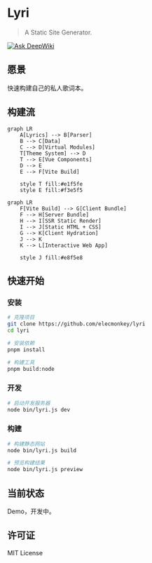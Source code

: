 # Lyri

> A Static Site Generator.

[![Ask DeepWiki](https://deepwiki.com/badge.svg)](https://deepwiki.com/elecmonkey/lyri)

## 愿景

快速构建自己的私人歌词本。

## 构建流

```mermaid
graph LR
    A[Lyrics] --> B[Parser]
    B --> C[Data]
    C --> D[Virtual Modules]
    T[Theme System] --> D
    T --> E[Vue Components]
    D --> E
    E --> F[Vite Build]
    
    style T fill:#e1f5fe
    style E fill:#f3e5f5
```

```mermaid
graph LR
    F[Vite Build] --> G[Client Bundle]
    F --> H[Server Bundle]
    H --> I[SSR Static Render]
    I --> J[Static HTML + CSS]
    G --> K[Client Hydration]
    J --> K
    K --> L[Interactive Web App]
    
    style J fill:#e8f5e8
```

## 快速开始

### 安装

```bash
# 克隆项目
git clone https://github.com/elecmonkey/lyri
cd lyri

# 安装依赖
pnpm install

# 构建工具
pnpm build:node
```

### 开发

```bash
# 启动开发服务器
node bin/lyri.js dev
```

### 构建

```bash
# 构建静态网站
node bin/lyri.js build

# 预览构建结果
node bin/lyri.js preview
```

## 当前状态

Demo，开发中。

## 许可证

MIT License